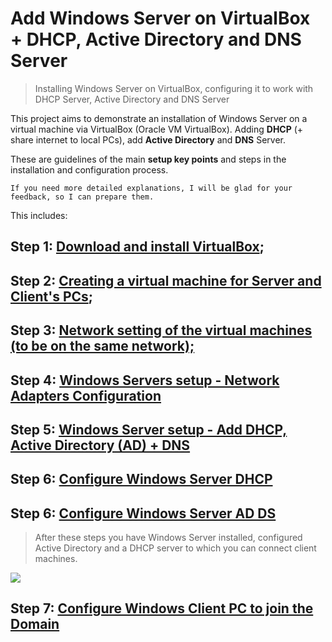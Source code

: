 # Add Windows Server on VirtualBox + DHCP, Active Directory and DNS Server

> Installing Windows Server on VirtualBox, configuring it to work with DHCP Server, Active Directory and DNS Server

This project aims to demonstrate an installation of Windows Server on a virtual machine via VirtualBox (Oracle VM VirtualBox). Adding **DHCP** (+ share internet to local PCs),  add **Active Directory** and **DNS** Server.

These are guidelines of the main **setup key points** and steps in the installation and configuration process.

`If you need more detailed explanations, I will be glad for your feedback, so I can prepare them.`


This includes:

## Step 1: [Download and install VirtualBox](https://github.com/tbachvarova/Installing-Windows-Server-on-VirtualBox/blob/main/step_01.md);
## Step 2: [Creating a virtual machine for Server and Client's PCs](https://github.com/tbachvarova/Installing-Windows-Server-on-VirtualBox/blob/main/step_02.md);
## Step 3: [Network setting of the virtual machines (to be on the same network);](https://github.com/tbachvarova/Installing-Windows-Server-on-VirtualBox/blob/main/virtualboxWindowsServerAndPCInSameNetwork.md)
## Step 4: [Windows Servers setup - Network Adapters Configuration](https://github.com/tbachvarova/Installing-Windows-Server-on-VirtualBox/blob/main/winServerNetworkAdaptConf.md)

## Step 5: [Windows Server setup - Add DHCP, Active Directory (AD) + DNS](https://github.com/tbachvarova/Installing-Windows-Server-on-VirtualBox/blob/main/add_dhcp_dns_ad.md)

## Step 6: [Configure Windows Server DHCP](https://github.com/tbachvarova/Installing-Windows-Server-on-VirtualBox/blob/main/winServerDhcp.md)

## Step 6: [Configure Windows Server AD DS](https://github.com/tbachvarova/Installing-Windows-Server-on-VirtualBox/blob/main/confAD_DS.md)

> After these steps you have Windows Server installed, configured Active Directory and a DHCP server to which you can connect client machines.

![](https://www.bachvarova.com/__git/install_windows_server_virtualbox/server_after_ad_dns.jpg)

## Step 7: [Configure Windows Client PC to join the Domain](https://github.com/tbachvarova/Installing-Windows-Server-on-VirtualBox/blob/main/confclientpc.md)


